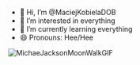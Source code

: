 - 👋 Hi, I’m @MaciejKobielaDOB
- 👀 I’m interested in everything
- 🌱 I’m currently learning everything
- 😄 Pronouns: Hee/Hee

![MichaeJacksonMoonWalkGIF](https://github.com/user-attachments/assets/4ff21e0d-60f9-4fe9-ba79-e5268df54fcb)




<!---
MaciejKobielaDOB/MaciejKobielaDOB is a ✨ special ✨ repository because its `README.md` (this file) appears on your GitHub profile.
You can click the Preview link to take a look at your changes.
--->
